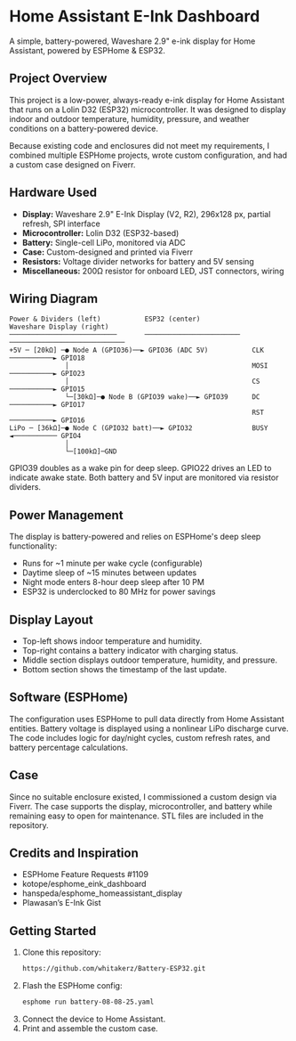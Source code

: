 
# Home Assistant E-Ink Dashboard

A simple, battery-powered, Waveshare 2.9" e-ink display for Home Assistant, powered by ESPHome & ESP32.

## Project Overview

This project is a low-power, always-ready e-ink display for Home Assistant that runs on a Lolin D32 (ESP32) microcontroller. 
It was designed to display indoor and outdoor temperature, humidity, pressure, and weather conditions on a battery-powered device.

Because existing code and enclosures did not meet my requirements, I combined multiple ESPHome projects, wrote custom configuration, 
and had a custom case designed on Fiverr.

## Hardware Used

- **Display:** Waveshare 2.9" E-Ink Display (V2, R2), 296x128 px, partial refresh, SPI interface
- **Microcontroller:** Lolin D32 (ESP32-based)
- **Battery:** Single-cell LiPo, monitored via ADC
- **Case:** Custom-designed and printed via Fiverr
- **Resistors:** Voltage divider networks for battery and 5V sensing
- **Miscellaneous:** 200Ω resistor for onboard LED, JST connectors, wiring

## Wiring Diagram

```
Power & Dividers (left)           ESP32 (center)              Waveshare Display (right)
───────────────────────────       ────────────────────────    ─────────────────────────────
+5V ─ [20kΩ] ─● Node A (GPIO36)──► GPIO36 (ADC 5V)           CLK  ───────────► GPIO18
              │                                              MOSI ───────────► GPIO23
              │                                              CS   ───────────► GPIO15
              └─[30kΩ]─● Node B (GPIO39 wake)──► GPIO39      DC   ───────────► GPIO17
                                                             RST  ───────────► GPIO16
LiPo ─ [36kΩ]─● Node C (GPIO32 batt)──► GPIO32               BUSY ◄─────────── GPIO4
              │
              └─[100kΩ]─GND
```

GPIO39 doubles as a wake pin for deep sleep. GPIO22 drives an LED to indicate awake state. Both battery and 5V input are monitored via resistor dividers.

## Power Management

The display is battery-powered and relies on ESPHome's deep sleep functionality:
- Runs for ~1 minute per wake cycle (configurable)
- Daytime sleep of ~15 minutes between updates
- Night mode enters 8-hour deep sleep after 10 PM
- ESP32 is underclocked to 80 MHz for power savings

## Display Layout

- Top-left shows indoor temperature and humidity.
- Top-right contains a battery indicator with charging status.
- Middle section displays outdoor temperature, humidity, and pressure.
- Bottom section shows the timestamp of the last update.

## Software (ESPHome)

The configuration uses ESPHome to pull data directly from Home Assistant entities. Battery voltage is displayed using a nonlinear LiPo discharge curve. 
The code includes logic for day/night cycles, custom refresh rates, and battery percentage calculations.

## Case

Since no suitable enclosure existed, I commissioned a custom design via Fiverr. The case supports the display, microcontroller, and battery while remaining easy to open for maintenance. STL files are included in the repository.

## Credits and Inspiration

- ESPHome Feature Requests #1109
- kotope/esphome_eink_dashboard
- hanspeda/esphome_homeassistant_display
- Plawasan’s E-Ink Gist

## Getting Started

1. Clone this repository:
   ```bash
   https://github.com/whitakerz/Battery-ESP32.git
   ```
2. Flash the ESPHome config:
   ```bash
   esphome run battery-08-08-25.yaml
   ```
3. Connect the device to Home Assistant.
4. Print and assemble the custom case.
